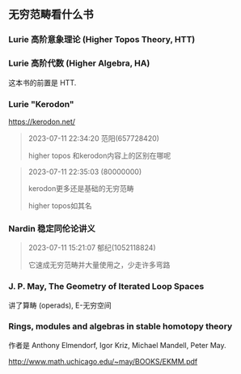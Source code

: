 ## 无穷范畴看什么书

### Lurie 高阶意象理论 (Higher Topos Theory, HTT)

### Lurie 高阶代数 (Higher Algebra, HA)

这本书的前置是 HTT.

### Lurie "Kerodon"

https://kerodon.net/

> 2023-07-11 22:34:20 范阳(657728420)
> 
> higher topos 和kerodon内容上的区别在哪呢

> 2023-07-11 22:35:03 (80000000)
> 
> kerodon更多还是基础的无穷范畴
> 
> higher topos如其名

### Nardin 稳定同伦论讲义

> 2023-07-11 15:21:07 郁纪(1052118824)
> 
> 它速成无穷范畴并大量使用之，少走许多弯路

### J. P. May, The Geometry of Iterated Loop Spaces

讲了算畴 (operads), E-无穷空间

### Rings, modules and algebras in stable homotopy theory

作者是 Anthony Elmendorf, Igor Kriz, Michael Mandell, Peter May.

http://www.math.uchicago.edu/~may/BOOKS/EKMM.pdf
